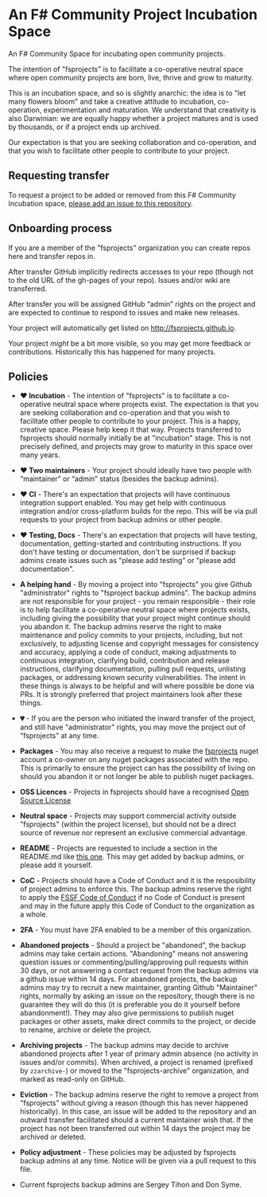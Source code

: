 # An F# Community Project Incubation Space

An F# Community Space for incubating open community projects.

The intention of "fsprojects" is to facilitate a co-operative neutral space where open community projects are born, live, thrive and grow to maturity.

This is an incubation space, and so is slightly anarchic: the idea is to "let many flowers bloom" and take a creative attitude to incubation, co-operation, experimentation and maturation. We understand that creativity is also Darwinian: we are equally happy whether a project matures and is used by thousands, or if a project ends up archived.

Our expectation is that you are seeking collaboration and co-operation, and that you wish to facilitate other people to contribute to your project.

## Requesting transfer

To request a project to be added or removed from this F# Community Incubation space, [please add an issue to this repository](https://github.com/fsprojects/FsProjectsAdmin/issues/new).

## Onboarding process 

If you are a member of the "fsprojects" organization you can create repos here and transfer repos in.

After transfer GitHub implicitly redirects accesses to your repo (though not to the old URL of the gh-pages of your repo).  Issues and/or wiki are transferred.

After transfer you will be assigned GitHub “admin” rights on the project and are expected to continue to respond to issues and make new releases.  

Your project will automatically get listed on http://fsprojects.github.io.

Your project *might* be a bit more visible, so you may get more feedback or contributions. Historically this has happened for many projects.

## Policies

* **❤️ Incubation** - The intention of "fsprojects" is to facilitate a co-operative neutral space where projects exist. The expectation is that you are seeking collaboration and co-operation and that you wish to facilitate other people to contribute to your project. This is a happy, creative space. Please help keep it that way. Projects transferred to fsprojects should normally initially be at "incubation" stage. This is not precisely defined, and projects may grow to maturity in this space over many years.

* **❤️ Two maintainers** - Your project should ideally have two people with “maintainer” or “admin” status (besides the backup admins). 

* **❤️ CI** - There's an expectation that projects will have continuous integration support enabled. You may get help with continuous integration and/or cross-platform builds for the repo. This will be via pull requests to your project from backup admins or other people.

* **❤️ Testing, Docs** - There's an expectation that projects will have testing, documentation, getting-started and contributing instructions. If you don't have testing or documentation, don't be surprised if backup admins create issues such as "please add testing" or "please add documentation".

* **A helping hand** - By moving a project into "fsprojects" you give Github "administrator" rights to "fsproject backup admins". The backup admins are not responsible for your project - you remain responsible - their role is to help facilitate a co-operative neutral space where projects exists, including giving the possibility that your project might continue should you abandon it. The backup admins reserve the right to make maintenance and policy commits to your projects, including, but not exclusively, to adjusting license and copyright messages for consistency and accuracy, applying a code of conduct, making adjustments to continuous integration, clarifying build, contribution and release instructions, clarifying documentation, pulling pull requests, unlisting packages, or addressing known security vulnerabilities. The intent in these things is always to be helpful and will where possible be done via PRs. It is strongly preferred that project maintainers look after these things.

* **💔** - If you are the person who initiated the inward transfer of the project, and still have "administrator" rights, you may move the project out of “fsprojects” at any time.

* **Packages** - You may also receive a request to make the [fsprojects](https://www.nuget.org/profiles/fsprojects) nuget account a co-owner on any nuget packages associated with the repo. This is primarily to ensure the project can has the possibility of living on should you abandon it or not longer be able to publish nuget packages.

* **OSS Licences** - Projects in fsprojects should have a recognised [Open Source License](https://opensource.org/licenses#:~:text=Open%20source%20licenses%20are%20licenses,Source%20Initiative's%20license%20review%20process.)

* **Neutral space** - Projects may support commercial activity outside "fsprojects" (within the project license), but should not be a direct source of revenue nor represent an exclusive commercial advantage.

* **README** - Projects are requested to include a section in the README.md like [this one](https://github.com/fsprojects/FSharp.Compatibility#maintainers). This may get added by backup admins, or please add it yourself.

* **CoC** - Projects should have a Code of Conduct and it is the resposibility of project admins to enforce this. The backup admins reserve the right to apply the [FSSF Code of Conduct](https://foundation.fsharp.org/code_of_conduct) if no Code of Conduct is present and may in the future apply this Code of Conduct to the organization as a whole.

* **2FA** - You must have 2FA enabled to be a member of this organization.

* **Abandoned projects** - Should a project be "abandoned", the backup admins may take certain actions. "Abandoning" means not answering question issues or commenting/pulling/approving pull requests within 30 days, or not answering a contact request from the backup admins via a github issue within 14 days. For abandoned projects, the backup admins may try to recruit a new maintainer, granting Github "Maintainer" rights, normally by asking an issue on the repository, though there is no guarantee they will do this (it is preferable you do it yourself before abandonment!). They may also give permissions to publish nuget packages or other assets, make direct commits to the project, or decide to rename, archive or delete the project.

* **Archiving projects** - The backup admins may decide to archive abandoned projects after 1 year of primary admin absence (no activity in issues and/or commits). When archived, a project is renamed (prefixed by `zzarchive-`) or moved to the "fsprojects-archive" organization, and marked as read-only on GitHub.

* **Eviction** - The backup admins reserve the right to remove a project from "fsprojects" without giving a reason (though this has never happened historically). In this case, an issue will be added to the repository and an outward transfer facilitated should a current maintainer wish that. If the project has not been transferred out within 14 days the project may be archived or deleted.

* **Policy adjustment** - These policies may be adjusted by fsprojects backup admins at any time. Notice will be given via a pull request to this file.

* Current fsprojects backup admins are Sergey Tihon and Don Syme.
